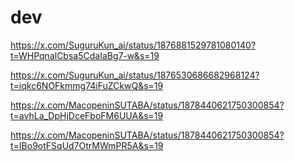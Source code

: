 # dev

https://x.com/SuguruKun_ai/status/1876881529781080140?t=WHPqnalCbsa5CdaIaBg7-w&s=19

https://x.com/SuguruKun_ai/status/1876530686682968124?t=iqkc6NOFkmmg74iFuZCkwQ&s=19

https://x.com/MacopeninSUTABA/status/1878440621750300854?t=avhLa_DpHjDceFboFM6UUA&s=19

https://x.com/MacopeninSUTABA/status/1878440621750300854?t=IBo9otFSqUd7OtrMWmPR5A&s=19
